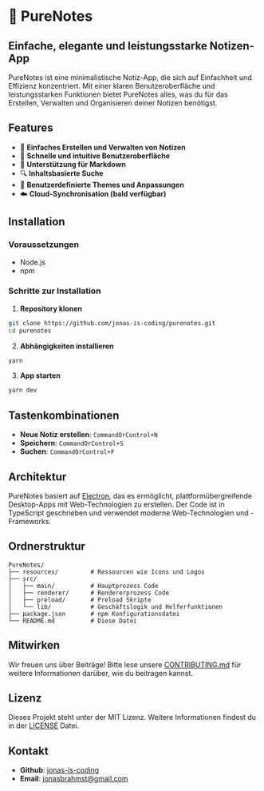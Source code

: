 # 📝 PureNotes

## Einfache, elegante und leistungsstarke Notizen-App

PureNotes ist eine minimalistische Notiz-App, die sich auf Einfachheit und Effizienz konzentriert. Mit einer klaren Benutzeroberfläche und leistungsstarken Funktionen bietet PureNotes alles, was du für das Erstellen, Verwalten und Organisieren deiner Notizen benötigst.

## Features

- 🌟 **Einfaches Erstellen und Verwalten von Notizen**
- 🚀 **Schnelle und intuitive Benutzeroberfläche**
- 🎨 **Unterstützung für Markdown**
- 🔍 **Inhaltsbasierte Suche**
- 🌈 **Benutzerdefinierte Themes und Anpassungen**
- ☁️ **Cloud-Synchronisation (bald verfügbar)**

## Installation

### Voraussetzungen

- Node.js
- npm

### Schritte zur Installation

1. **Repository klonen**

```bash
git clone https://github.com/jonas-is-coding/purenotes.git
cd purenotes
```

2. **Abhängigkeiten installieren**

```bash
yarn
```

3. **App starten**

```bash
yarn dev
```

## Tastenkombinationen

- **Neue Notiz erstellen**: `CommandOrControl+N`
- **Speichern**: `CommandOrControl+S`
- **Suchen**: `CommandOrControl+F`

## Architektur

PureNotes basiert auf [Electron](https://www.electronjs.org/), das es ermöglicht, plattformübergreifende Desktop-Apps mit Web-Technologien zu erstellen. Der Code ist in TypeScript geschrieben und verwendet moderne Web-Technologien und -Frameworks.

## Ordnerstruktur

```
PureNotes/
├── resources/         # Ressourcen wie Icons und Logos
├── src/
│   ├── main/          # Hauptprozess Code
│   ├── renderer/      # Rendererprozess Code
│   ├── preload/       # Preload Skripte
│   └── lib/           # Geschäftslogik und Helferfunktionen
├── package.json       # npm Konfigurationsdatei
└── README.md          # Diese Datei
```

## Mitwirken

Wir freuen uns über Beiträge! Bitte lese unsere [CONTRIBUTING.md](https://github.com/jonas-is-coding/purenotes/blob/main/contributing.md) für weitere Informationen darüber, wie du beitragen kannst.

## Lizenz

Dieses Projekt steht unter der MIT Lizenz. Weitere Informationen findest du in der [LICENSE](https://github.com/jonas-is-coding/purenotes/blob/main/license.md) Datei.

## Kontakt

- **Github**: [jonas-is-coding](https://github.com/jonas-is-coding)
- **Email**: jonasbrahmst@gmail.com
